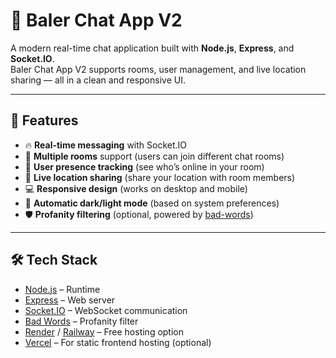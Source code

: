 # 💬 Baler Chat App V2

A modern real-time chat application built with **Node.js**, **Express**, and **Socket.IO**.  
Baler Chat App V2 supports rooms, user management, and live location sharing — all in a clean and responsive UI.

---

## 🚀 Features

- 🔥 **Real-time messaging** with Socket.IO
- 👥 **Multiple rooms** support (users can join different chat rooms)
- 👀 **User presence tracking** (see who’s online in your room)
- 📍 **Live location sharing** (share your location with room members)
- 💻 **Responsive design** (works on desktop and mobile)
- 🌙 **Automatic dark/light mode** (based on system preferences)
- 🛡 **Profanity filtering** (optional, powered by [bad-words](https://www.npmjs.com/package/bad-words))

---

## 🛠 Tech Stack

- [Node.js](https://nodejs.org/) – Runtime
- [Express](https://expressjs.com/) – Web server
- [Socket.IO](https://socket.io/) – WebSocket communication
- [Bad Words](https://www.npmjs.com/package/bad-words) – Profanity filter
- [Render](https://render.com/) / [Railway](https://railway.app/) – Free hosting option
- [Vercel](https://vercel.com/) – For static frontend hosting (optional)
